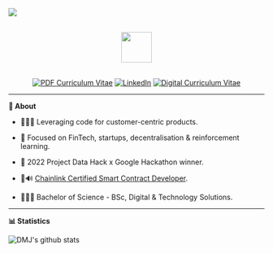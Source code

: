 <p align="left">
	<img src="https://komarev.com/ghpvc/?username=davidmeadejr&color=000000&style=flat-square&label=Profile+Views" />
</p>

<div align="center">
  <br /> 
    <img  align="center" src="https://media.giphy.com/media/aExP3YOqb6ImBe5HG2/giphy.gif" width="60">
</div>
  <br /> 
<div align="center">

[![PDF Curriculum Vitae](https://img.shields.io/badge/-PDF%20Curriculum%20Vitae-000000?style=flat&logo=github&logoColor=000000)](https://github.com/davidmeadejr/external-curriculum-vitae/blob/master/external-curriculum-vitae-updated.pdf) [![LinkedIn](https://img.shields.io/badge/-LinkedIn-000000?style=flat&logo=linkedin&logoColor=0072b1)](https://www.linkedin.com/in/davidmeadejr/) [![Digital Curriculum Vitae](https://img.shields.io/badge/-Digital%20Curriculum%20Vitae-000000?style=flat&logo=github&logoColor=ffffff)](https://github.com/davidmeadejr/github-curriculum-vitae)

</div>



---


**🔎 About**

* 🧑🏿‍💻 Leveraging code for customer-centric products.

* 🎯 Focused on FinTech, startups, decentralisation & reinforcement learning.

* 🧠 2022 Project Data Hack x Google Hackathon winner.

* 🦇🔊 [Chainlink Certified Smart Contract Developer](https://app.poap.xyz/token/6264372).

* 🧑🏿‍🎓 Bachelor of Science - BSc, Digital & Technology Solutions.

<!-- * 📧 Have I sparked your interest? [Lets talk 💬](mailto:davidmeadejnrgmail.com) -->
<!-- * 🧑🏿‍💻 SWE @. -->

---



**📊 Statistics**

  <img align="left" src="https://github-readme-stats-git-masterrstaa-rickstaa.vercel.app/api/top-langs/?username=davidmeadejr&layout=compact&theme=chartreuse-dark&hide=objective-c%2B%2B,objective-c,html,css,Objective-c++" alt="DMJ's github stats" />
